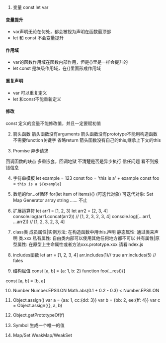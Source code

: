 1. 变量 const let var

#### 变量提升 
- var声明无论在何处，都会被视为声明在函数最顶部
- let 和 const 不会变量提升

#### 作用域
- var的函数作用域在函数内部作用，但是{}里是一样会提升的
- let const 是块级作用域，在{}里面形成作用域

#### 重复声明
- var 可以重复定义
- let 和const不能重新定义

#### 修改
const 定义的变量不能修改值，并且一定要赋初值

2. 箭头函数
箭头函数没有arguments
箭头函数没有prototype不能用构造函数
不需要function关键字
省略return
箭头函数没有自己的this,继承上下文的this

3. Promise
异步请求

回调函数的缺点
多重嵌套，回调地狱
不清楚是否是异步执行
信任问题
看不到报错信息

4. 字符串模板
let example = 123
const foo = 'this is a' + example
const foo =  `this is a ${example}`

5. 数组的for...of循环
for(let item of items){} (可迭代对象)
可迭代对象: Set Map Generator array string ...... 不止

6. 扩展运算符
let arr1 = [1, 2, 3]
let arr2 = [2, 3, 4]
console.log(arr1.concat(arr2)) // [1, 2, 3, 2, 3, 4]
console.log([...arr1, ...arr2]) // [1, 2, 3, 2, 3, 4]

7. class类
成员属性|实例方法: 在构造函数中用this.声明
静态属性: 通过类来声明 类.xxx
私有属性: 自由类内部可以使用其他任何地方都不可以
共有属性|原型属性: 在原型上生命属性或者方法xxx.prototype.xxx
请看index.js

8. includes函数
let arr = [1, 2, 3, 4]
arr.includes(1)// true
arr.includes(5) // fales

9. 结构赋值
const [a, b] = {a: 1, b: 2}
function foo(...rest){}

const [a, b] = [b, a]

10. Number
Number.EPSILON  Math.abs(0.1 + 0.2 - 0.3) < Number.EPSILON

11. Object.assign()
var a = {aa: 1, cc:{dd: 3}}
var b = {bb: 2, ee:{ff: 4}}
var c = Object.assign({}, a, b)

12. Object.getPrototypeOf(f)

13. Symbol 
生成一个唯一的值

14. Map/Set
WeakMap/WeakSet
